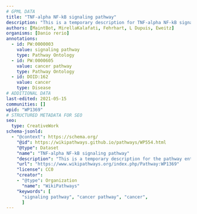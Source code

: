 ```yaml
---
# GPML DATA
title: "TNF-alpha NF-kB signaling pathway"
description: "This is a temporary description for TNF-alpha NF-kB signaling pathway"
authors: [MaintBot, MirellaKalafati, Fehrhart, L Dupuis, Eweitz]
organisms: [Danio rerio]
annotations:
  - id: PW:0000003
    value: signaling pathway
    type: Pathway Ontology
  - id: PW:0000605
    value: cancer pathway
    type: Pathway Ontology
  - id: DOID:162
    value: cancer
    type: Disease
# ADDITIONAL DATA
last-edited: 2021-05-15
communities: []
wpid: "WP1369"
# STRUCTURED METADATA FOR SEO
seo:
  type: CreativeWork
schema-jsonld:
  - "@context": https://schema.org/
    "@id": https://wikipathways.github.io/pathways/WP554.html
    "@type": Dataset
    "name": "TNF-alpha NF-kB signaling pathway"
    "description": "This is a temporary description for the pathway entitled: TNF-alpha NF-kB signaling pathway"
    "url": "https://www.wikipathways.org/index.php/Pathway:WP1369"
    "license": CC0
    "creator":
    - "@type": Organization
      "name": "WikiPathways"
    "keywords": [
      "signaling pathway", "cancer pathway", "cancer",
      ]
---
```

